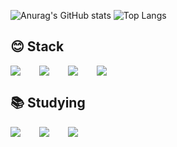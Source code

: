![Anurag's GitHub stats](https://github-readme-stats.vercel.app/api?username=lunghyun&show_icons=true&theme=slateorange&hide=stars,contribs&count_private=true)
![Top Langs](https://github-readme-stats.vercel.app/api/top-langs/?username=lunghyun&layout=compact&theme=slateorange)

## 😊 Stack

<div style="display:flex;gap:30px;flex-wrap:wrap;">
  <img src="https://img.shields.io/badge/js-F7DF1E?style=for-the-badge&logo=javascript&logoColor=black">
  <img src="https://img.shields.io/badge/MySQL-4479A1?style=for-the-badge&logo=mysql&logoColor=white">
  <img src="https://img.shields.io/badge/AWS-232F3E?style=for-the-badge&logo=amazonwebservices&logoColor=white">
  <img src="https://img.shields.io/badge/Docker-2496ED?style=for-the-badge&logo=Docker&logoColor=white">
</div>

## 📚 Studying
<div style="display:flex;gap:30px;flex-wrap:wrap;">
  <img src="https://img.shields.io/badge/express-000000?style=for-the-badge&logo=express&logoColor=white">
  <img src="https://img.shields.io/badge/Kubernetes-326CE5?style=for-the-badge&logo=Kubernetes&logoColor=white">
  <img src="https://img.shields.io/badge/Jenkins-D24939?style=for-the-badge&logo=Jenkins&logoColor=white">
</div>
<br />
<br />

<!--![Top Langs](https://github-readme-stats.vercel.app/api?username=lunghyun&show_icons=true&theme=ambient_gradient) -->
<br />
